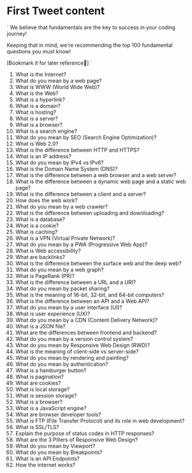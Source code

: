 # First Tweet content

`
We believe that fundamentals are the key to success in your coding journey!

Keeping that in mind, we're recommending the top 100 fundamental questions you must know!

[Bookmark it for later reference🔖]
`

1. What is the Internet?
2. What do you mean by a web page?
3. What is WWW (World Wide Web)?
4. What is the Web?
5. What is a hyperlink?
6. What is a domain?
7. What is hosting?
8. What is a server?
9. What is a browser?
10. What is a search engine?
11. What do you mean by SEO (Search Engine Optimization)?
12. What is Web 2.0?
13. What is the difference between HTTP and HTTPS?
14. What is an IP address?
15. What do you mean by IPv4 vs IPv6?
16. What is the Domain Name System (DNS)?
17. What is the difference between a web browser and a web server?
18. What is the difference between a dynamic web page and a static web page?
19. What is the difference between a client and a server?
20. How does the web work?
21. What do you mean by a web crawler?
22. What is the difference between uploading and downloading?
23. What is a database?
24. What is a cookie?
25. What is caching?
26. What is a VPN (Virtual Private Network)?
27. What do you mean by a PWA (Progressive Web App)?
28. What is Web accessibility?
29. What are backlinks?
30. What is the difference between the surface web and the deep web?
31. What do you mean by a web graph?
32. What is PageRank (PR)?
33. What is the difference between a URL and a URI?
34. What do you mean by packet sharing?
35. What is the meaning of 16-bit, 32-bit, and 64-bit computers?
36. What is the difference between an API and a Web API?
37. What do you mean by a user interface (UI)?
38. What is user experience (UX)?
39. What do you mean by a CDN (Content Delivery Network)?
40. What is a JSON file?
41. What are the differences between frontend and backend?
42. What do you mean by a version control system?
43. What do you mean by Responsive Web Design (RWD)?
44. What is the meaning of client-side vs server-side?
45. What do you mean by rendering and painting?
46. What do you mean by authentication?
47. What is a hamburger button?
48. What is pagination?
49. What are cookies?
50. What is local storage?
51. What is session storage?
52. What is a browser?
53. What is a JavaScript engine?
54. What are browser developer tools?
55. What is FTP (File Transfer Protocol) and its role in web development?
56. What is SSL/TLS?
57. Explain the purpose of status codes in HTTP responses?
58. What are the 3 Pillers of Responsive Web Design?
59. What do you mean by Viewport?
60. What do you mean by Breakpoints?
61. What is an API Endpoints?
62. How the internet works?
